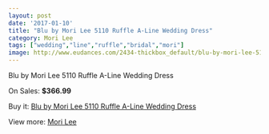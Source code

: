 ```yaml
---
layout: post
date: '2017-01-10'
title: "Blu by Mori Lee 5110 Ruffle A-Line Wedding Dress"
category: Mori Lee
tags: ["wedding","line","ruffle","bridal","mori"]
image: http://www.eudances.com/2434-thickbox_default/blu-by-mori-lee-5110-ruffle-a-line-wedding-dress.jpg
---
```

Blu by Mori Lee 5110 Ruffle A-Line Wedding Dress

On Sales: **$366.99**
<a href="https://www.eudances.com/en/mori-lee/811-blu-by-mori-lee-5110-ruffle-a-line-wedding-dress.html"><amp-img layout="responsive" width="600" height="600" src="//www.eudances.com/2434-thickbox_default/blu-by-mori-lee-5110-ruffle-a-line-wedding-dress.jpg" alt="Blu by Mori Lee 5110 Ruffle A-Line Wedding Dress 0" /></a>
<a href="https://www.eudances.com/en/mori-lee/811-blu-by-mori-lee-5110-ruffle-a-line-wedding-dress.html"><amp-img layout="responsive" width="600" height="600" src="//www.eudances.com/2436-thickbox_default/blu-by-mori-lee-5110-ruffle-a-line-wedding-dress.jpg" alt="Blu by Mori Lee 5110 Ruffle A-Line Wedding Dress 1" /></a>
<a href="https://www.eudances.com/en/mori-lee/811-blu-by-mori-lee-5110-ruffle-a-line-wedding-dress.html"><amp-img layout="responsive" width="600" height="600" src="//www.eudances.com/2435-thickbox_default/blu-by-mori-lee-5110-ruffle-a-line-wedding-dress.jpg" alt="Blu by Mori Lee 5110 Ruffle A-Line Wedding Dress 2" /></a>

Buy it: [Blu by Mori Lee 5110 Ruffle A-Line Wedding Dress](https://www.eudances.com/en/mori-lee/811-blu-by-mori-lee-5110-ruffle-a-line-wedding-dress.html "Blu by Mori Lee 5110 Ruffle A-Line Wedding Dress")

View more: [Mori Lee](https://www.eudances.com/en/9-mori-lee "Mori Lee")